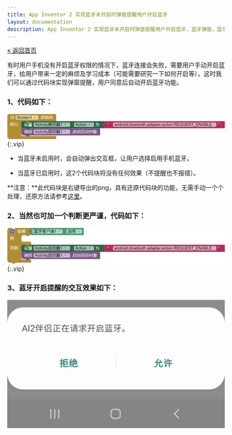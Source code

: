 ```yaml
---
title: App Inventor 2 实现蓝牙未开启时弹窗提醒用户开启蓝牙
layout: documentation
description: App Inventor 2 实现蓝牙未开启时弹窗提醒用户开启蓝牙，蓝牙弹窗，蓝牙权限请求。
---
```


[&laquo; 返回首页](index.html)

有时用户手机没有开启蓝牙权限的情况下，蓝牙连接会失败，需要用户手动开启蓝牙，给用户带来一定的麻烦及学习成本（可能需要研究一下如何开启等），这时我们可以通过代码块实现弹窗提醒，用户同意后自动开启蓝牙功能。

### 1、代码如下：

![bluetooth_request](assets/bluetooth_request1.png){:.vip}

* 当蓝牙未启用时，会自动弹出交互框，让用户选择启用手机蓝牙。

* 当蓝牙已启用时，这2个代码块将没有任何效果（不提醒也不报错）。

**注意：**此代码块是右键导出的png，具有还原代码块的功能，无需手动一个个处理，还原方法请参考[这里](../other/download-pngs.html?f=bluetooth_request)。

### 2、当然也可加一个判断更严谨，代码如下：

![bluetooth_request](assets/bluetooth_request2.png){:.vip}

### 3、蓝牙开启提醒的交互效果如下：

![bluetooth_request](assets/bluetooth_request3.jpg)

